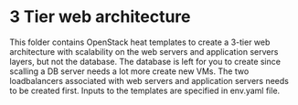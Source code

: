 # 3 Tier web architecture
This folder contains OpenStack heat templates to create a 3-tier web architecture with scalability on the web servers and application servers layers, but not the database.
The database is left for you to create since scalling a DB server needs a lot more create new VMs. The two loadbalancers associated with web servers and application servers needs to be created first. Inputs to the templates are specified in env.yaml file.